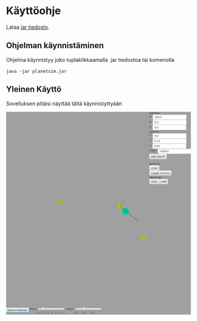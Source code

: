 # Käyttöohje
Lataa [jar tiedosto](https://github.com/nicohi/otm-harjoitustyo/releases/).

## Ohjelman käynnistäminen
Ohjelma käynnistyy joko tuplaklikkaamalla .jar tiedostoa tai komenolla
```
java -jar planetsim.jar
```

## Yleinen Käyttö
Sovelluksen pitäisi näyttää tältä käynnistyttyään

![kl](kliittyma.png?raw=true)
